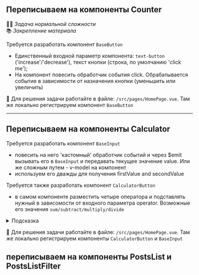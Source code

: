 ## Переписываем на компоненты Counter

👷🏻 _Задача нормальной сложности_\
📚 _Закрепление материала_

Требуется разработать компонент `BaseButton`

- Единственный входной параметр компонента: `text-button` ('increase'/'decrease'), текст кнопки (строка, по умолчанию 'click me');
- На компонент повесить обработчик события click. Обрабатывается событие в зависимости от назначения кнопки (уменьшить или увеличить)

📝 Для решения задачи работайте в файле: `/src/pages/HomePage.vue`. Там же локально регистрируем компонент `BaseButton`

---

## Переписываем на компоненты Calculator

Требуется разработать компонент `BaseInput`

- повесить на него 'кастомный' обработчик событий и через $emit вызывать его в `BaseInput` и передавать текущее значение value. Или же сложным путем - v-model на компонент
- используем его дважды для получения firstValue and secondValue

Требуется также разработать компонент `CalculatorButton`

- в самом компоненте разместить четыре оператора и подставлять нужный в зависомости от входного параметра operator. Возможные его значения `sum/subtract/multiply/divide` 

<details>
<summary>Подсказка</summary>

На сам компонент `CalculatorButton` можно вешать обработчик события `v-on:click`
</details>

📝 Для решения задачи работайте в файле: `/src/pages/HomePage.vue`. Там же локально регистрируем компоненты `CalculatorButton` и `BaseInput`



## переписываем на компоненты PostsList и PostsListFilter

